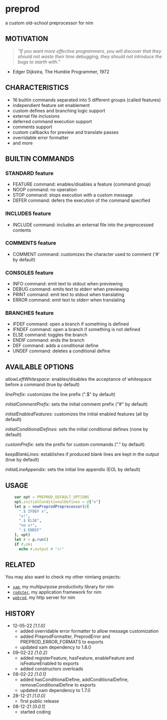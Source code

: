 # preprod
a custom old-school preprocessor for nim

## MOTIVATION
> *"If you want more effective programmers, you will discover that they should not waste their time debugging, they should not introduce the bugs to starth with."*
- Edger Dijkstra, The Humble Programmer, 1972

## CHARACTERISTICS

* 16 builtin commands separated into 5 different groups (called features)
* independient feature set enablement
* custom defines and branching logic support
* external file inclusions
* deferred command execution support
* comments support
* custom callbacks for preview and translate passes
* overridable error formatter
* and more

## BUILTIN COMMANDS

### STANDARD feature
* FEATURE command: enables/disables a feature (command group)
* NOOP command: no operation
* STOP command: stops execution with a custom message
* DEFER command: defers the execution of the command specified

### INCLUDES feature
* INCLUDE command: includes an external file into the preprocessed contents

### COMMENTS feature
* COMMENT command: customizes the character used to comment ('#' by default)

### CONSOLES feature
* INFO command: emit text to stdout when previewing
* DEBUG command: emits text to stderr when previewing
* PRINT command: emit text to stdout when translating
* ERROR command: emit text to stderr when translating

### BRANCHES feature
* IFDEF command: open a branch if something is defined
* IFNDEF command: open a branch if something is not defined
* ELSE command: toggles the branch
* ENDIF command: ends the branch
* DEF command: adds a conditional define
* UNDEF command: deletes a conditional define

## AVAILABLE OPTIONS

*allowLeftWhitespace*: enables/disables the acceptance of whitespace before a command (true by default)

*linePrefix*: customizes the line prefix (".$" by default)

*initialCommentPrefix*: sets the initial comment prefix ("#" by default)

*initialEnabledFeatures*: customizes the initial enabled features (all by default)

*initialConditionalDefines*: sets the initial conditional defines (none by default)

*customPrefix*: sets the prefix for custom commands ("." by default)

*keepBlankLines*: establishes if produced blank lines are kept in the output (true by default)

*initialLineAppendix*: sets the initial line appendix (EOL by default)

## USAGE

```nim
    var opt = PREPROD_DEFAULT_OPTIONS
    opt.initialConditionalDefines = @["x"]
    let p = newPreprodPreprocessor(@[
      ".$ IFDEF x",
      "x!",
      ".$ ELSE",
      "no x!",
      ".$ ENDIF"
    ], opt)
    let r = p.run()
    if r.ok:
      echo r.output # "x!"
```

## RELATED

You may also want to check my other nimlang projects:

* [`xam`](https://github.com/j-a-s-d/xam), my multipurpose productivity library for nim
* [`rodster`](https://github.com/j-a-s-d/rodster), my application framework for nim
* [`webrod`](https://github.com/j-a-s-d/webrod), my http server for nim

## HISTORY

* 12-05-22 *[1.1.0]*
  - added overridable error formatter to allow message customization
  - added PreprodFormatter, PreprodError and PREPROD_ERROR_FORMATS to exports
  - updated xam dependency to 1.8.0
* 09-02-22 *[1.0.2]*
  - added registerFeature, hasFeature, enableFeature and isFeatureEnabled to exports
  - added constructors overloads
* 08-02-22 *[1.0.1]*
  - added hasConditionalDefine, addConditionalDefine, removeConditionalDefine to exports
  - updated xam dependency to 1.7.0
* 28-12-21 *[1.0.0]*
  - first public release
* 08-12-21 *[0.0.1]*
  - started coding
